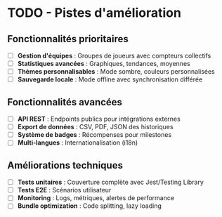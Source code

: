 # TODO - Pistes d'amélioration

## Fonctionnalités prioritaires
- [ ] **Gestion d'équipes** : Groupes de joueurs avec compteurs collectifs
- [ ] **Statistiques avancées** : Graphiques, tendances, moyennes
- [ ] **Thèmes personnalisables** : Mode sombre, couleurs personnalisées
- [ ] **Sauvegarde locale** : Mode offline avec synchronisation différée

## Fonctionnalités avancées
- [ ] **API REST** : Endpoints publics pour intégrations externes
- [ ] **Export de données** : CSV, PDF, JSON des historiques
- [ ] **Système de badges** : Récompenses pour milestones
- [ ] **Multi-langues** : Internationalisation (i18n)

## Améliorations techniques
- [ ] **Tests unitaires** : Couverture complète avec Jest/Testing Library
- [ ] **Tests E2E** : Scénarios utilisateur
- [ ] **Monitoring** : Logs, métriques, alertes de performance
- [ ] **Bundle optimization** : Code splitting, lazy loading
